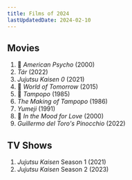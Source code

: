 ```yaml
---
title: Films of 2024
lastUpdatedDate: 2024-02-10
---
```


## Movies

1. 🔁 *American Psycho* (2000)
2. *Tár* (2022)
3. *Jujutsu Kaisen 0* (2021)
4. 🔁 *World of Tomorrow* (2015)
5. 🔁 *Tampopo* (1985)
6. *The Making of Tampopo* (1986)
7. *Yumeji* (1991)
8. 🔁 *In the Mood for Love* (2000)
9. *Guillermo del Toro's Pinocchio* (2022)

## TV Shows

1. *Jujutsu Kaisen* Season 1 (2021)
1. *Jujutsu Kaisen* Season 2 (2023)